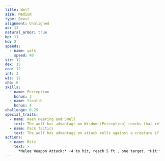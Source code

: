 ```yaml
---
title: Wolf
size: Medium
type: Beast
alignment: Unaligned
ac: 13
natural_armor: true
hp: 11
hd: 2
speeds:
  - name: walk
    speed: 40
str: 12
dex: 15
con: 12
int: 3
wis: 12
cha: 6
skills:
  - name: Perception
    bonus: 3
  - name: Stealth
    bonus: 4
challenge: 0.25
special_traits:
  - name: Keen Hearing and Smell
    text: The wolf has advantage on Wisdom (Perception) checks that rely on hearing or smell.
  - name: Pack Tactics
    text: The wolf has advantage on attack rolls against a creature if at least one of the wolf's allies is within 5 feet of the creature and the ally isn't incapacitated.
actions:
  - name: Bite
    text: >
      *Melee Weapon Attack:* +4 to hit, reach 5 ft., one target. *Hit:* 7 (2d4 + 2) piercing damage. If the target is a creature, it must succeed on a DC 11 Strength saving throw or be knocked prone.
---
```

